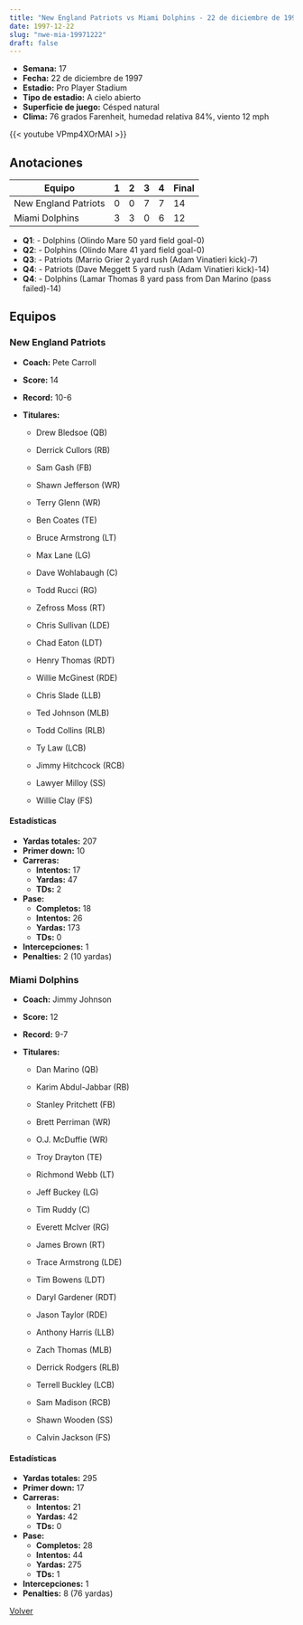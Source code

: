 ```yaml
---
title: "New England Patriots vs Miami Dolphins - 22 de diciembre de 1997"
date: 1997-12-22
slug: "nwe-mia-19971222"
draft: false
---
```


- **Semana:** 17
- **Fecha:** 22 de diciembre de 1997
- **Estadio:** Pro Player Stadium
- **Tipo de estadio:** A cielo abierto
- **Superficie de juego:** Césped natural
- **Clima:** 76 grados Farenheit, humedad relativa 84%, viento 12 mph


{{< youtube VPmp4XOrMAI >}}


## Anotaciones
| Equipo | 1 | 2 | 3 | 4 | Final |
|--------|---|---|---|---|-------|
| New England Patriots  | 0 | 0 | 7 | 7  | 14 |
| Miami Dolphins  | 3 | 3 | 0 | 6  | 12 |
- **Q1**:  - Dolphins (Olindo Mare 50 yard field goal-0)
- **Q2**:  - Dolphins (Olindo Mare 41 yard field goal-0)
- **Q3**:  - Patriots (Marrio Grier 2 yard rush (Adam Vinatieri kick)-7)
- **Q4**:  - Patriots (Dave Meggett 5 yard rush (Adam Vinatieri kick)-14)
- **Q4**:  - Dolphins (Lamar Thomas 8 yard pass from Dan Marino (pass failed)-14)


## Equipos


### New England Patriots
* **Coach:** Pete Carroll
* **Score:** 14
* **Record:** 10-6
* **Titulares:** 

  * Drew Bledsoe (QB) 

  * Derrick Cullors (RB) 

  * Sam Gash (FB) 

  * Shawn Jefferson (WR) 

  * Terry Glenn (WR) 

  * Ben Coates (TE) 

  * Bruce Armstrong (LT) 

  * Max Lane (LG) 

  * Dave Wohlabaugh (C) 

  * Todd Rucci (RG) 

  * Zefross Moss (RT) 

  * Chris Sullivan (LDE) 

  * Chad Eaton (LDT) 

  * Henry Thomas (RDT) 

  * Willie McGinest (RDE) 

  * Chris Slade (LLB) 

  * Ted Johnson (MLB) 

  * Todd Collins (RLB) 

  * Ty Law (LCB) 

  * Jimmy Hitchcock (RCB) 

  * Lawyer Milloy (SS) 

  * Willie Clay (FS) 

#### Estadísticas
* **Yardas totales:** 207
* **Primer down:** 10
* **Carreras:**
  * **Intentos:** 17
  * **Yardas:** 47
  * **TDs:** 2
* **Pase:**
  * **Completos:** 18
  * **Intentos:** 26
  * **Yardas:** 173
  * **TDs:** 0
* **Intercepciones:** 1
* **Penalties:** 2 (10 yardas)

### Miami Dolphins
* **Coach:** Jimmy Johnson
* **Score:** 12
* **Record:** 9-7
* **Titulares:** 

  * Dan Marino (QB) 

  * Karim Abdul-Jabbar (RB) 

  * Stanley Pritchett (FB) 

  * Brett Perriman (WR) 

  * O.J. McDuffie (WR) 

  * Troy Drayton (TE) 

  * Richmond Webb (LT) 

  * Jeff Buckey (LG) 

  * Tim Ruddy (C) 

  * Everett McIver (RG) 

  * James Brown (RT) 

  * Trace Armstrong (LDE) 

  * Tim Bowens (LDT) 

  * Daryl Gardener (RDT) 

  * Jason Taylor (RDE) 

  * Anthony Harris (LLB) 

  * Zach Thomas (MLB) 

  * Derrick Rodgers (RLB) 

  * Terrell Buckley (LCB) 

  * Sam Madison (RCB) 

  * Shawn Wooden (SS) 

  * Calvin Jackson (FS) 

#### Estadísticas
* **Yardas totales:** 295
* **Primer down:** 17
* **Carreras:**
  * **Intentos:** 21
  * **Yardas:** 42
  * **TDs:** 0
* **Pase:**
  * **Completos:** 28
  * **Intentos:** 44
  * **Yardas:** 275
  * **TDs:** 1
* **Intercepciones:** 1
* **Penalties:** 8 (76 yardas)


[Volver](/historia/1997)

